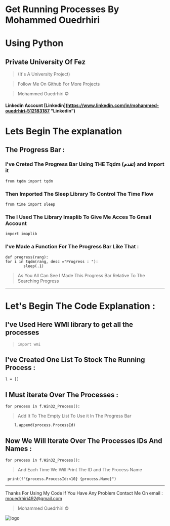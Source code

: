 # Get Running Processes By Mohammed Ouedrhiri

# Using Python

## Private University Of Fez

> (It's A University Project)

> Follow Me On Github For More Projects

> Mohammed Ouedrhiri &copy;

#### Linkedin Account [Linkedin](https://www.linkedin.com/in/mohammed-ouedrhiri-512183187 “Linkedin”)

# Lets Begin The explanation

## The Progress Bar :

### I've Creted The Progress Bar Using THE Tqdm (تقدم) and Import it

`from tqdm import tqdm`

### Then Imported The Sleep Library To Control The Time Flow

`from time import sleep`

### The I Used The Library Imaplib To Give Me Acces To Gmail Account

`import imaplib`

### I've Made a Function For The Progress Bar Like That :

    def progress(rang):
    for i in tqdm(rang, desc ="Progress : "):
            sleep(.1)

> As You All Can See I Made This Progress Bar Relative To The Searching Progress

---

# Let's Begin The Code Explanation :

## I've Used Here WMI library to get all the processes

> `import wmi`

## I've Created One List To Stock The Running Process :

    l = []

## I Must iterate Over The Processes :

    for process in f.Win32_Process():

> Add It To The Empty List To Use it In The Progress Bar

        l.append(process.ProcessId)

## Now We Will Iterate Over The Processes IDs And Names :

    for process in f.Win32_Process():

> And Each Time We Will Print The ID and The Process Name

     print(f"{process.ProcessId:<10} {process.Name}")

---

Thanks For Using My Code If You Have Any Problem Contact Me On email : mouedrhiri492@gmail.com

> Mohammed Ouedrhiri &copy;

![logo](https://www.laformation.ma/images/contenu/24214a91e4.png)
